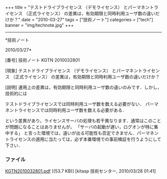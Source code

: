 ﻿+++
title = "テストドライブライセンス （デモライセンス） とパーマネントライセンス （正式ライセンス） の差異は，有効期限と同時利用ユーザ数の違いだけか？"
date = "2010-03-27"
tags = ["技術ノート"]
categories = ["tech"]
banner = "img/technote.jpg"
+++

-----------------------------------------------------------------------------------------------------------------------------

*技術ノート

2010/03/27*


[番号]
技術ノート KGTN 2010032801

[現象]
テストドライブライセンス （デモライセンス） とパーマネントライセンス
（正式ライセンス） の差異は，有効期限と同時利用ユーザ数の違いだけか？

[説明]
運用上の差異は，有効期限と同時利用ユーザ数の違いのみです．しかし，技術的には

テストドライブライセンスでは同時利用ユーザ数を数える必要がない．
パーマネントライセンスでは同時利用ユーザ数を数える必要がある．

という差異があり，ライセンスサーバの処理も若干異なります．通常はこのことが問題になることはありませんが，
「サーバの起動が遅い，ログオンが特に集中する」
と言った環境では，違いが出る可能性も否定できません．パーマネントライセンスの適用に当たっては，必ず本番環境での事前検証を行うようにして下さい．


### ファイル

 
 


[KGTN2010032801.pdf](http://techreport.kitasp.net/attachments/download/115/KGTN2010032801.pdf)
 [(53.7 KB)] [kitasp 技術センター, 2010/03/28
01:41]


 


 

